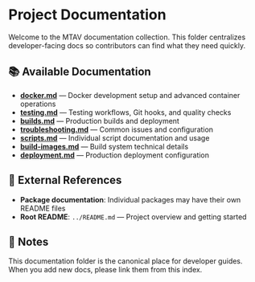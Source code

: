 # Project Documentation

Welcome to the MTAV documentation collection. This folder centralizes developer-facing docs so contributors can find what they need quickly.

## 📚 Available Documentation

- **[docker.md](docker.md)** — Docker development setup and advanced container operations
- **[testing.md](testing.md)** — Testing workflows, Git hooks, and quality checks
- **[builds.md](builds.md)** — Production builds and deployment
- **[troubleshooting.md](troubleshooting.md)** — Common issues and configuration
- **[scripts.md](scripts.md)** — Individual script documentation and usage
- **[build-images.md](build-images.md)** — Build system technical details
- **[deployment.md](deployment.md)** — Production deployment configuration

## 🔗 External References

- **Package documentation**: Individual packages may have their own README files
- **Root README**: `../README.md` — Project overview and getting started

## 📝 Notes

This documentation folder is the canonical place for developer guides. When you add new docs, please link them from this index.
